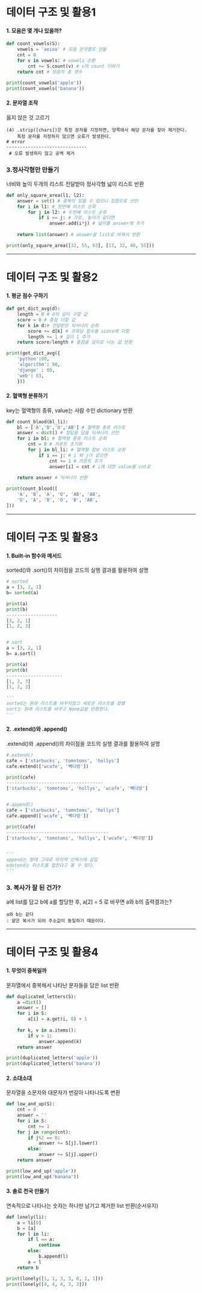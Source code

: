 # 데이터 구조 및 활용1

#### 1. 모음은 몇 개나 있을까?

```python
def count_vowels(S):
    vowels = 'aeiou' # 모음 문자열로 만듦
    cnt = 0
    for v in vowels: # vowels 순환
        cnt += S.count(v) # v의 count 더하기
    return cnt # 모음의 총 갯수

print(count_vowels('apple'))
print(count_vowels('banana'))
```

#### 2. 문자열 조작

옳지 않은 것 고르기

```
(4)	.strip([chars])은 특정 문자를 지정하면, 양쪽에서 해당 문자를 찾아 제거한다.
	특정 문자를 지정하지 않으면 오류가 발생한다.
# error
------------------------------
 # 오류 발생하지 않고 공백 제거
```

### 3.정사각형만 만들기

너비와 높이 두개의 리스트 전달받아 정사각형 넓이 리스트 반환

```python
def only_square_area(l1, l2):
    answer = set() # 중복이 있을 수 있으니 집합으로 선언
    for i in l1: # 첫번째 리스트 순회
        for j in l2: # 두번째 리스트 순회
            if i == j: # 가로, 높이가 같다면
                answer.add(i*j) # 넓이를 answer에 추가
    
    return list(answer) # answer을 list로 바꿔서 반환

print(only_square_area([32, 55, 63], [13, 32, 40, 55]))
```

---

# 데이터 구조 및 활용2

#### 1. 평균 점수 구하기

```python
def get_dict_avg(d):
    length = 0 # d의 길이 구할 값
    score = 0 # 총점 더할 값
    for k in d:# 전달받은 딕셔너리 순회
        score += d[k] # 과목당 점수를 score에 더함
        length += 1 # 길이 1 추가
    return score/length # 총점을 길이로 나눈 값 반환

print(get_dict_avg({
    'python':80,
    'algorithm': 90,
    'django' : 89,
    'web': 83,
    }))
```

#### 2. 혈액형 분류하기

key는 혈액형의 종류, value는 사람 수인 dictionary 반환

```python
def count_blood(bl_li):
    bl = ['A','B','O','AB'] # 혈액형 종류 리스트
    answer = dict() # 정답을 담을 딕셔너리 선언
    for i in bl: # 혈액형 종류 리스트 순회
        cnt = 0 # 카운트 초기화
        for j in bl_li: # 혈액형 정보 리스트 순회
            if i == j: # i 와 j가 같으면
                cnt += 1 # 카운트 추가
                answer[i] = cnt # i에 대한 value를 cnt로
    
    return answer # 딕셔너리 반환

print(count_blood([
    'A', 'B', 'A', 'O', 'AB', 'AB',
    'O', 'A', 'B', 'O', 'B', 'AB',
]))
```

---

# 데이터 구조 및 활용3

#### 1. Built-in 함수와 메서드

sorted()와 .sort()의 차이점을 코드의 실행 결과를 활용하여 설명

```python
# sorted
a = [3, 2, 1]
b= sorted(a)

print(a)
print(b)
-------------------
[3, 2, 1]
[1, 2, 3]


# sort
a = [3, 2, 1]
b= a.sort()

print(a)
print(b)
---------------------
[1, 2, 3]
[1, 2, 3]

''' 
sorted는 원래 리스트를 바꾸지않고 새로운 리스트를 정렬
sort는 원래 리스트를 바꾸고 None값을 반환한다.
'''
```

#### 2. .extend()와 .append()

.extend()와 .append()의 차이점을 코드의 실행 결과를 활용하여 설명

```python
#.extend()
cafe = ['starbucks', 'tomntoms', 'hollys']
cafe.extend(['wcafe', '빽다방'])

print(cafe)
------------------------------------
['starbucks', 'tomntoms', 'hollys', 'wcafe', '빽다방']


#.append()
cafe = ['starbucks', 'tomntoms', 'hollys']
cafe.append(['wcafe', '빽다방'])

print(cafe)
--------------------------------------
['starbucks', 'tomntoms', 'hollys', ['wcafe', '빽다방']]


'''
append는 형태 그대로 마지막 인덱스에 삽입
edxtend는 리스트를 합친다고 볼 수 있다.
'''
```

### 3. 복사가 잘 된 건가?

a에 list를 담고 b에 a를 할당한 후, a[2] = 5 로 바꾸면 a와 b의 출력결과는?

```
a와 b는 같다
: 얕은 복사가 되어 주소값이 동일하기 때문이다.
```

---

# 데이터 구조 및 활용4

#### 1. 무엇이 중복일까

문자열에서 중복해서 나타난 문자들을 담은 list 반환

```python
def duplicated_letters(S):
    a =dict()
    answer = []
    for i in S:
        a[i] = a.get(i, 0) + 1
    
    for k, v in a.items():
        if v > 1:
            answer.append(k)
    return answer

print(duplicated_letters('apple'))
print(duplicated_letters('banana'))

```

#### 2. 소대소대

문자열을 소문자와 대문자가 번갈아 나타나도록 변환

```python
def low_and_up(S):
    cnt = 0
    answer = ''
    for i in S:
        cnt += 1
    for j in range(cnt):
        if j%2 == 0:
            answer += S[j].lower()
        else:
            answer += S[j].upper()
    return answer

print(low_and_up('apple'))
print(low_and_up('banana'))
```

#### 3. 솔로 천국 만들기

연속적으로 나타나는 숫자는 하나만 남기고 제거한 list 반환(순서유지)

```python
def lonely(li):
    a = li[0]
    b = [a]
    for l in li:
        if l == a:
            continue
        else:
            b.append(l)
        a = l
    return b

print(lonely([1, 1, 3, 3, 0, 1, 1]))
print(lonely([4, 4, 4, 3, 3]))
```